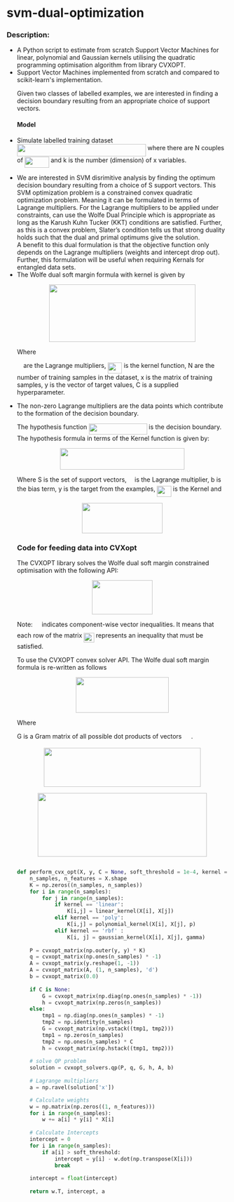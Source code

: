 # svm-dual-optimization
<h3>Description:</h3>
<ul style="list-style-type:disc">
<li>A Python script to estimate from scratch Support Vector Machines for linear, polynomial and Gaussian kernels utilising the quadratic programming optimisation algorithm from library CVXOPT.</li>
<li>Support Vector Machines implemented from scratch and compared to scikit-learn's implementation.</li>

Given two classes of labelled examples, we are interested in finding a decision boundary resulting from an appropriate choice of support vectors.
 
#### Model
<li><p>Simulate labelled training dataset <img src="https://github.com/DrIanGregory/MachineLearning-SupportVectorMachines/blob/master/svgs/4388ea036963a2791929a7365e301c7a.svg" align=middle width=294.09701144999997pt height=27.91243950000002pt/> where there are N couples of <img src="https://github.com/DrIanGregory/MachineLearning-SupportVectorMachines/blob/master/svgs/81fe5e49971b8fdc94a28f66e9310309.svg" align=middle width=55.44161204999999pt height=24.65753399999998pt/> and k is the number (dimension) of x variables.</p></li>
<li>We are interested in SVM disrimitive analysis by finding the optimum decision boundary resulting from a choice of S support vectors.
This SVM optimization problem is a constrained convex quadratic optimization problem. 
Meaning it can be formulated in terms of Lagrange multipliers.
For the Lagrange multipliers to be applied under constraints, can use the Wolfe Dual Principle which 
is appropriate as long as the Karush Kuhn Tucker (KKT) conditions are satisfied.
Further, as this is a convex problem, Slater’s condition tells us that strong duality holds such that the dual and primal optimums give the solution.</li>
A benefit to this dual formulation is that the objective function only depends on the Lagrange multipliers (weights and intercept drop out).
Further, this formulation will be useful when requiring Kernals for entangled data sets.

<li>The Wolfe dual soft margin formula with kernel is given by

<p align="center"><img src="https://github.com/DrIanGregory/MachineLearning-SupportVectorMachines/blob/master/svgs/0acbd9783d20c53d1e9f750f2665520d.svg" align=middle width=333.89845664999996pt height=131.37932775pt/></p>

Where
<p><img src="https://github.com/DrIanGregory/MachineLearning-SupportVectorMachines/blob/master/svgs/c745b9b57c145ec5577b82542b2df546.svg" align=middle width=10.57650494999999pt height=14.15524440000002pt/> are the Lagrange multipliers, <img src="https://github.com/DrIanGregory/MachineLearning-SupportVectorMachines/blob/master/svgs/39ae080f4ae6ef7bda6a0ca0c44efc78.svg" align=middle width=32.48865674999999pt height=24.65753399999998pt/> is the kernel function, N are the number of training 
samples in the dataset, x is the matrix of training samples, y is the vector of target values, C is a supplied hyperparameter.</p>
</li>
<li>The non-zero Lagrange multipliers are the data points which contribute to the formation of the decision boundary.
<p>The hypothesis function <img src="https://github.com/DrIanGregory/MachineLearning-SupportVectorMachines/blob/master/svgs/4dd763dd7876885c2e5131a0b6d62d57.svg" align=middle width=133.02135495pt height=24.65753399999998pt/> is the decision boundary. The hypothesis formula in terms of the Kernel function is given by:</p></li>

<p align="center"><img src="https://github.com/DrIanGregory/MachineLearning-SupportVectorMachines/blob/master/svgs/554a33df7742aebf76ec7b81f6f3c17a.svg" align=middle width=283.76643075pt height=49.315569599999996pt/></p>
<p>Where S is the set of support vectors, <img src="https://github.com/DrIanGregory/MachineLearning-SupportVectorMachines/blob/master/svgs/c745b9b57c145ec5577b82542b2df546.svg" align=middle width=10.57650494999999pt height=14.15524440000002pt/> is the Lagrange multiplier, b is the bias term, y is the target from the examples, <img src="https://github.com/DrIanGregory/MachineLearning-SupportVectorMachines/blob/master/svgs/39ae080f4ae6ef7bda6a0ca0c44efc78.svg" align=middle width=32.48865674999999pt height=24.65753399999998pt/> is the Kernel and</p>

<p align="center"><img src="https://github.com/DrIanGregory/MachineLearning-SupportVectorMachines/blob/master/svgs/cb555672d4c84c369da09fd80f6811d8.svg" align=middle width=184.7945286pt height=69.0417981pt/></p>

<h3> Code for feeding data into CVXopt </h3>

The CVXOPT library solves the Wolfe dual soft margin constrained optimisation with the following API:
 
<p align="center"><img src="svgs/d815dd2e1e10d79a7162f6fe778314f4.svg" align=middle width=137.42467695pt height=78.26216475pt/></p>
<p>Note: <img src="svgs/ceddacf03a28d83100c38150c1076c1f.svg" align=middle width=12.785434199999989pt height=20.931464400000007pt/> indicates component-wise vector inequalities. It means that each row of the matrix <img src="svgs/b5087617bd5bed26b1da99fefb5353f1.svg" align=middle width=23.50114799999999pt height=22.465723500000017pt/> represents an inequality that must be satisfied.</p>
 
To use the CVXOPT convex solver API. The Wolfe dual soft margin formula is re-written as follows

<p align="center"><img src="https://github.com/DrIanGregory/MachineLearning-SupportVectorMachines/blob/master/svgs/a364906d0854671fe9b9718ce4ce1ec3.svg" align=middle width=212.12443724999997pt height=81.45851505pt/></p>

Where 
<br>
<p>G is a Gram matrix of all possible dot products of vectors <img src="svgs/d7084ce258ffe96f77e4f3647b250bbf.svg" align=middle width=17.521011749999992pt height=14.15524440000002pt/>.</p>

<p align="center"><img src="https://github.com/DrIanGregory/MachineLearning-SupportVectorMachines/blob/master/svgs/5ceca286e4d3c1cb407465d5db863df5.svg" align=middle width=357.85148685pt height=88.76800184999999pt/></p>

<p align="center"><img src="https://github.com/DrIanGregory/MachineLearning-SupportVectorMachines/blob/master/svgs/ceeaf43e7d8f6cde00a8a21441244b9f.svg" align=middle width=386.18483804999994pt height=144.88403325pt/></p>



```python

def perform_cvx_opt(X, y, C = None, soft_threshold = 1e-4, kernel = 'linear', p = 3, gamma = 1e-1):
    n_samples, n_features = X.shape
    K = np.zeros((n_samples, n_samples))
    for i in range(n_samples):
        for j in range(n_samples):
            if kernel == 'linear':
                K[i,j] = linear_kernel(X[i], X[j])
            elif kernel == 'poly':
                K[i,j] = polynomial_kernel(X[i], X[j], p)
            elif kernel == 'rbf' :
                K[i, j] = gaussian_kernel(X[i], X[j], gamma)
                
    P = cvxopt_matrix(np.outer(y, y) * K)
    q = cvxopt_matrix(np.ones(n_samples) * -1)
    A = cvxopt_matrix(y.reshape(1, -1))
    A = cvxopt_matrix(A, (1, n_samples), 'd')
    b = cvxopt_matrix(0.0)
    
    if C is None:
        G = cvxopt_matrix(np.diag(np.ones(n_samples) * -1))
        h = cvxopt_matrix(np.zeros(n_samples))
    else:
        tmp1 = np.diag(np.ones(n_samples) * -1)
        tmp2 = np.identity(n_samples)
        G = cvxopt_matrix(np.vstack((tmp1, tmp2)))
        tmp1 = np.zeros(n_samples)
        tmp2 = np.ones(n_samples) * C
        h = cvxopt_matrix(np.hstack((tmp1, tmp2)))
    
    # solve QP problem
    solution = cvxopt_solvers.qp(P, q, G, h, A, b)
    
    # Lagrange multipliers
    a = np.ravel(solution['x'])

    # Calculate weights
    w = np.matrix(np.zeros((1, n_features)))
    for i in range(n_samples):
        w += a[i] * y[i] * X[i]
        
    # Calculate Intercepts
    intercept = 0
    for i in range(n_samples):
        if a[i] > soft_threshold:
            intercept = y[i] - w.dot(np.transpose(X[i]))
            break
    
    intercept = float(intercept)
    
    return w.T, intercept, a
```
   


